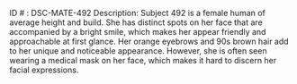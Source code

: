 ID # : DSC-MATE-492
Description: Subject 492 is a female human of average height and build. She has distinct spots on her face that are accompanied by a bright smile, which makes her appear friendly and approachable at first glance. Her orange eyebrows and 90s brown hair add to her unique and noticeable appearance. However, she is often seen wearing a medical mask on her face, which makes it hard to discern her facial expressions.